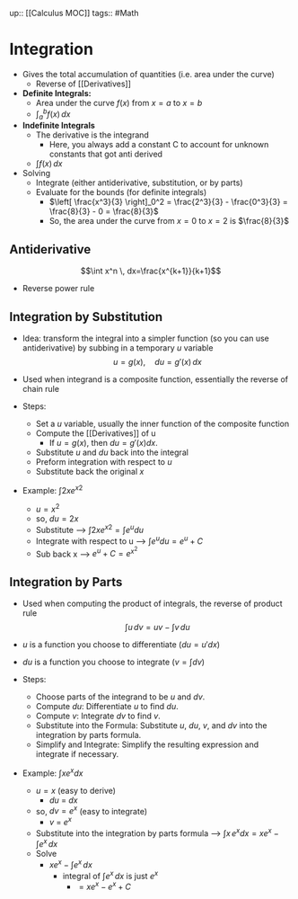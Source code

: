 up:: [[Calculus MOC]]
tags:: #Math
# Integration
- Gives the total accumulation of quantities (i.e. area under the curve)
	- Reverse of [[Derivatives]]
- **Definite Integrals:**
	- Area under the curve $f(x)$ from $x=a$ to $x=b$
	- $\int_a^b f(x) \, dx$
- **Indefinite Integrals**
	- The derivative is the integrand
		- Here, you always add a constant C to account for unknown constants that got anti derived
	- $\int f(x) \, dx$
- Solving
	- Integrate (either antiderivative, substitution, or by parts)
	- Evaluate for the bounds (for definite integrals)
		- $\left[ \frac{x^3}{3} \right]_0^2 = \frac{2^3}{3} - \frac{0^3}{3} = \frac{8}{3} - 0 = \frac{8}{3}​$
		- So, the area under the curve from $x=0$ to $x=2$ is ​$\frac{8}{3}$
## Antiderivative
 $$\int x^n \, dx=\frac{x^{k+1}}{k+1}$$
- Reverse power rule

## Integration by Substitution
- Idea: transform the integral into a simpler function (so you can use antiderivative) by subbing in a temporary $u$ variable
$$u = g(x), \quad du = g'(x) \, dx$$
- Used when integrand is a composite function, essentially the reverse of chain rule
- Steps:
	- Set a $u$ variable, usually the inner function of the composite function
	- Compute the [[Derivatives]] of u
		- If $u=g(x)$, then $du=g′(x) dx$.
	- Substitute $u$ and $du$ back into the integral
	- Preform integration with respect to $u$
	- Substitute back the original $x$
	
- Example: $\int 2x{{e^x}^2}$
	- $u = x^2$
	- so, $du = 2x$
	- Substitute --> $\int 2x{{e^x}^2} = \int e^u du$
	- Integrate with respect to u --> $\int e^u du = e^u + C$
	- Sub back x --> $e^u + C = e^{{x}^2}$


## Integration by Parts
- Used when computing the product of integrals, the reverse of product rule
$$ \int u \, dv = uv - \int v \, du$$
- $u$ is a function you choose to differentiate $(du=u'dx)$
- $du$ is a function you choose to integrate $(v=\int dv)$
- Steps:
	- Choose parts of the integrand to be $u$ and $dv$.
	- Compute $du$: Differentiate $u$ to find $du$.
	- Compute $v$: Integrate $dv$ to find $v$.
	- Substitute into the Formula: Substitute $u$, $du$, $v$, and $dv$ into the integration by parts formula.
	- Simplify and Integrate: Simplify the resulting expression and integrate if necessary.
	
- Example: $\int x{{e^x}}dx$
	- $u = x$ (easy to derive)
		- $du$ = $dx$
	- so, $dv = e^x$ (easy to integrate)
		- $v$ = $e^x$
	- Substitute into the integration by parts formula --> $\int x \, e^x dx = xe^x - \int e^x \, dx$
	- Solve
		- $xe^x - \int e^x \, dx$
			- integral of $\int e^x \, dx$ is just $e^x$
				- $= xe^x -e^x + C$
	